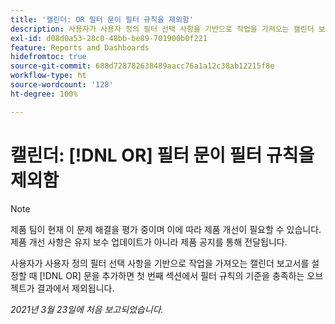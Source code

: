 ```yaml
---
title: '캘린더: OR 필터 문이 필터 규칙을 제외함'
description: 사용자가 사용자 정의 필터 선택 사항을 기반으로 작업을 가져오는 캘린더 보고서를 설정할 때 OR 문을 추가하면 첫 번째 섹션에서 필터 규칙의 기준을 충족하는 오브젝트가 결과에서 제외됩니다.
exl-id: d08d0a53-28c0-48bb-be89-701900b0f221
feature: Reports and Dashboards
hidefromtoc: true
source-git-commit: 688d728782638489aacc76a1a12c38ab12215f8e
workflow-type: ht
source-wordcount: '128'
ht-degree: 100%

---
```


# 캘린더: [!DNL OR] 필터 문이 필터 규칙을 제외함

>[!NOTE]
>
>제품 팀이 현재 이 문제 해결을 평가 중이며 이에 따라 제품 개선이 필요할 수 있습니다. 제품 개선 사항은 유지 보수 업데이트가 아니라 제품 공지를 통해 전달됩니다.

사용자가 사용자 정의 필터 선택 사항을 기반으로 작업을 가져오는 캘린더 보고서를 설정할 때 [!DNL OR] 문을 추가하면 첫 번째 섹션에서 필터 규칙의 기준을 충족하는 오브젝트가 결과에서 제외됩니다.

_2021년 3월 23일에 처음 보고되었습니다._
